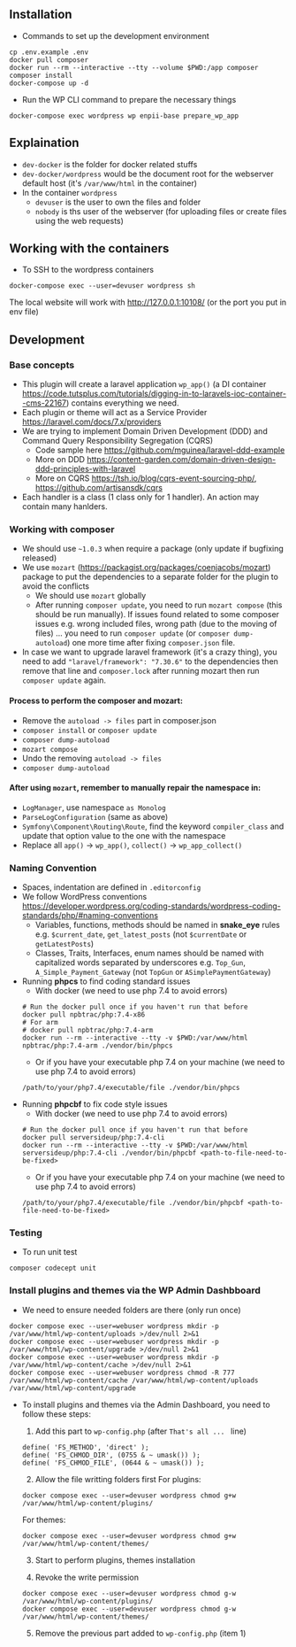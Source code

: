 ## Installation
- Commands to set up the development environment
```shell script
cp .env.example .env
docker pull composer
docker run --rm --interactive --tty --volume $PWD:/app composer composer install
docker-compose up -d
```
- Run the WP CLI command to prepare the necessary things
```
docker-compose exec wordpress wp enpii-base prepare_wp_app
```

## Explaination
- `dev-docker` is the folder for docker related stuffs
- `dev-docker/wordpress` would be the document root for the webserver default host (it's `/var/www/html` in the container)
- In the container `wordpress`
	- `devuser` is the user to own the files and folder
	- `nobody` is ths user of the webserver (for uploading files or create files using the web requests)

## Working with the containers
- To SSH to the wordpress containers
```
docker-compose exec --user=devuser wordpress sh
```

The local website will work with http://127.0.0.1:10108/ (or the port you put in env file)

## Development

### Base concepts
  - This plugin will create a laravel application `wp_app()` (a DI container https://code.tutsplus.com/tutorials/digging-in-to-laravels-ioc-container--cms-22167) contains everything we need.
  - Each plugin or theme will act as a Service Provider https://laravel.com/docs/7.x/providers
  - We are trying to implement Domain Driven Development (DDD) and Command Query Responsibility Segregation (CQRS)
    - Code sample here https://github.com/mguinea/laravel-ddd-example
    - More on DDD https://content-garden.com/domain-driven-design-ddd-principles-with-laravel
	- More on CQRS https://tsh.io/blog/cqrs-event-sourcing-php/, https://github.com/artisansdk/cqrs
  - Each handler is a class (1 class only for 1 handler). An action may contain many hanlders.

### Working with composer
- We should use `~1.0.3` when require a package (only update if bugfixing released)
- We use `mozart` (https://packagist.org/packages/coenjacobs/mozart) package to put the dependencies to a separate folder for the plugin to avoid the conflicts
  - We should use `mozart` globally
  - After running `composer update`, you need to run `mozart compose` (this should be run manually). If issues found related to some composer issues e.g. wrong included files, wrong path (due to the moving of files) ... you need to run `composer update` (or `composer dump-autoload`) one more time after fixing `composer.json` file.
- In case we want to upgrade laravel framework (it's a crazy thing), you need to add `"laravel/framework": "7.30.6"` to the dependencies then remove that line and `composer.lock` after running mozart then run `composer update` again.

#### Process to perform the composer and mozart:
  - Remove the `autoload -> files` part in composer.json
  - `composer install` or `composer update`
  - `composer dump-autoload`
  - `mozart compose`
  - Undo the removing `autoload -> files`
  - `composer dump-autoload`
#### After using `mozart`, remember to manually repair the namespace in:
  - `LogManager`, use namespace `as Monolog`
  - `ParseLogConfiguration` (same as above)
  - `Symfony\Component\Routing\Route`, find the keyword `compiler_class` and update that option value to the one with the namespace
  - Replace all `app()` -> `wp_app()`, `collect()` -> `wp_app_collect()`

### Naming Convention
- Spaces, indentation are defined in `.editorconfig`
- We follow WordPress conventions https://developer.wordpress.org/coding-standards/wordpress-coding-standards/php/#naming-conventions
	- Variables, functions, methods should be named in **snake_eye** rules e.g. `$current_date`, `get_latest_posts` (not `$currentDate` or `getLatestPosts`)
	- Classes, Traits, Interfaces, enum names should be named with capitalized words separated by underscores e.g. `Top_Gun`, `A_Simple_Payment_Gateway` (not `TopGun` or `ASimplePaymentGateway`)
- Running **phpcs** to find coding standard issues
	- With docker (we need to use php 7.4 to avoid errors)
	```shell script
	# Run the docker pull once if you haven't run that before
	docker pull npbtrac/php:7.4-x86
	# For arm
	# docker pull npbtrac/php:7.4-arm
	docker run --rm --interactive --tty -v $PWD:/var/www/html npbtrac/php:7.4-arm ./vendor/bin/phpcs
	```
	- Or if you have your executable php 7.4 on your machine (we need to use php 7.4 to avoid errors)
	```shell script
	/path/to/your/php7.4/executable/file ./vendor/bin/phpcs
	```
- Running **phpcbf** to fix code style issues
	- With docker (we need to use php 7.4 to avoid errors)
	```shell script
	# Run the docker pull once if you haven't run that before
	docker pull serversideup/php:7.4-cli
	docker run --rm --interactive --tty -v $PWD:/var/www/html serversideup/php:7.4-cli ./vendor/bin/phpcbf <path-to-file-need-to-be-fixed>
	```
	- Or if you have your executable php 7.4 on your machine (we need to use php 7.4 to avoid errors)
	```shell script
	/path/to/your/php7.4/executable/file ./vendor/bin/phpcbf <path-to-file-need-to-be-fixed>
	```
### Testing
- To run unit test
```
composer codecept unit
```

### Install plugins and themes via the WP Admin Dashbboard
- We need to ensure needed folders are there (only run once)
```shell script
docker compose exec --user=webuser wordpress mkdir -p /var/www/html/wp-content/uploads >/dev/null 2>&1
docker compose exec --user=webuser wordpress mkdir -p /var/www/html/wp-content/upgrade >/dev/null 2>&1
docker compose exec --user=webuser wordpress mkdir -p /var/www/html/wp-content/cache >/dev/null 2>&1
docker compose exec --user=webuser wordpress chmod -R 777 /var/www/html/wp-content/cache /var/www/html/wp-content/uploads /var/www/html/wp-content/upgrade
```
- To install plugins and themes via the Admin Dashboard, you need to follow these steps:
	1. Add this part to `wp-config.php` (after `That's all ... ` line)
	```
	define( 'FS_METHOD', 'direct' );
	define( 'FS_CHMOD_DIR', (0755 & ~ umask()) );
	define( 'FS_CHMOD_FILE', (0644 & ~ umask()) );
	```
	2. Allow the file writting folders first
	For plugins:
	```shell script
	docker compose exec --user=devuser wordpress chmod g+w /var/www/html/wp-content/plugins/
	```

	For themes:
	```shell script
	docker compose exec --user=devuser wordpress chmod g+w /var/www/html/wp-content/themes/
	```

	3. Start to perform plugins, themes installation

	4. Revoke the write permission
	```shell script
	docker compose exec --user=devuser wordpress chmod g-w /var/www/html/wp-content/plugins/
	docker compose exec --user=devuser wordpress chmod g-w /var/www/html/wp-content/themes/
	```

	5. Remove the previous part added to `wp-config.php` (item 1)
